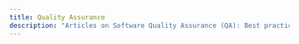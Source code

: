 ```yaml
---
title: Quality Assurance
description: "Articles on Software Quality Assurance (QA): Best practices, testing strategies, automation, and methodologies to ensure reliable and secure software."
---
```

